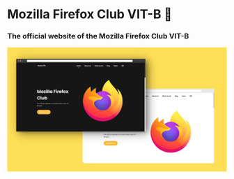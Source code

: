 # Mozilla Firefox Club VIT-B 🚀

### The official website of the Mozilla Firefox Club VIT-B




![Delivery website](/preview.png)
